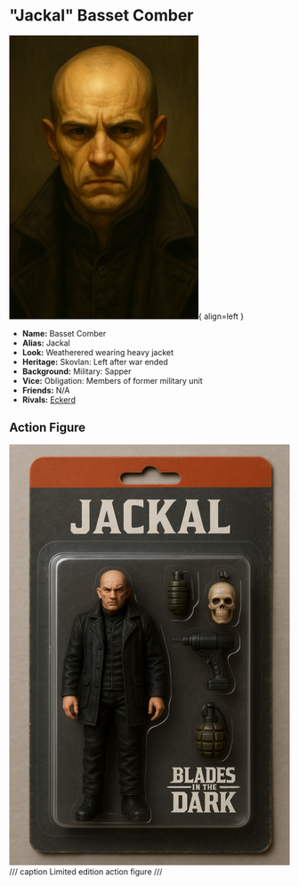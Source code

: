 # "Jackal" Basset Comber

<div class="grid" markdown>

![Jackal Portrait](./jackal.png){ align=left }

<div markdown>

- **Name:** Basset Comber
- **Alias:** Jackal
- **Look:** Weatherered wearing heavy jacket
- **Heritage:** Skovlan: Left after war ended
- **Background:** Military: Sapper
- **Vice:** Obligation: Members of former military unit
- **Friends:** N/A
- **Rivals:** [Eckerd](eckerd.md)

</div>
</div>

## Action Figure

![Action figure](./jackal-action-figure.png)
/// caption
Limited edition action figure
///
